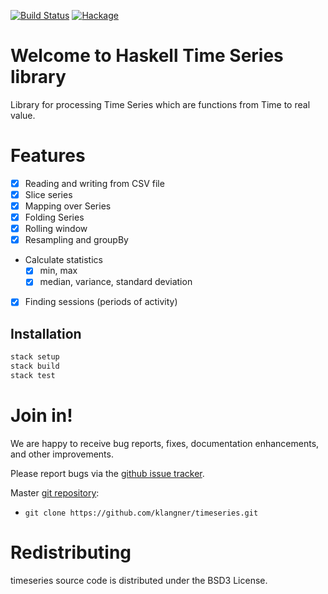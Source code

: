 [![Build Status](https://travis-ci.org/klangner/timeseries.svg?branch=master)](https://travis-ci.org/klangner/timeseries)
[![Hackage](https://img.shields.io/hackage/v/timeseries.svg)](https://hackage.haskell.org/package/timeseries)

# Welcome to Haskell Time Series library

Library for processing Time Series which are functions from Time to real value.


# Features

  * [x] Reading and writing from CSV file
  * [x] Slice series
  * [x] Mapping over Series
  * [x] Folding Series
  * [x] Rolling window
  * [x] Resampling and groupBy
  * Calculate statistics
    * [x] min, max
    * [x] median, variance, standard deviation
  * [x] Finding sessions (periods of activity)


## Installation

```sh
stack setup
stack build
stack test
```


# Join in!

We are happy to receive bug reports, fixes, documentation enhancements,
and other improvements.

Please report bugs via the
[github issue tracker](http://github.com/klangner/timeseries/issues).

Master [git repository](http://github.com/klangner/timeseries):

* `git clone https://github.com/klangner/timeseries.git`


# Redistributing

timeseries source code is distributed under the BSD3 License.
